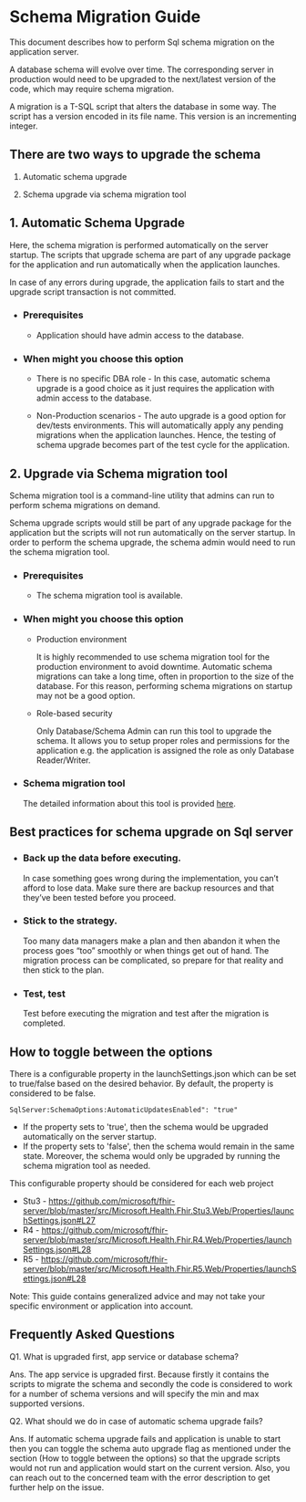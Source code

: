 # Schema Migration Guide
This document describes how to perform Sql schema migration on the application server.

 A database schema will evolve over time. The corresponding server in production would need to be upgraded to the next/latest version of the code, which may require schema migration.

A migration is a T-SQL script that alters the database in some way. The script has a version encoded in its file name. This version is an incrementing integer.

## There are two ways to upgrade the schema
1. Automatic schema upgrade

2. Schema upgrade via schema migration tool

## 1. Automatic Schema Upgrade
Here, the schema migration is performed automatically on the server startup.
The scripts that upgrade schema are part of any upgrade package for the application and run automatically when the application launches.

In case of any errors during upgrade, the application fails to start and the upgrade script transaction is not committed.

- ### Prerequisites

    - Application should have admin access to the database.

- ### When might you choose this option
    -  There is no specific DBA role - In this case, automatic schema upgrade is a good choice as it just requires the application with admin access to the database.

    - Non-Production scenarios - The auto upgrade is a good option for dev/tests environments. This will automatically apply any pending migrations when the application launches. Hence, the testing of schema upgrade becomes part of the test cycle for the application.

## 2. Upgrade via Schema migration tool
Schema migration tool is a command-line utility that admins can run to perform schema migrations on demand.

Schema upgrade scripts would still be part of any upgrade package for the application but the scripts will not run automatically on the server startup. In order to perform the schema upgrade, the schema admin would need to run the schema migration tool.

 - ### Prerequisites

    - The schema migration tool is available.

 - ### When might you choose this option
    - Production environment
 
        It is highly recommended to use schema migration tool for the production environment to avoid downtime. Automatic schema migrations can take a long time, often in proportion to the size of the database. For this reason, performing schema migrations on startup may not be a good option.
 
    - Role-based security
 
        Only Database/Schema Admin can run this tool to upgrade the schema. It allows you to setup proper roles and permissions for the application e.g. the application is assigned the role as only Database Reader/Writer.

- ### Schema migration tool

    The detailed information about this tool is provided [here](SchemaMigrationTool.md).

## Best practices for schema upgrade on Sql server
- ### Back up the data before executing.
    
    In case something goes wrong during the implementation, you can’t afford to lose data. Make sure there are backup resources and that they’ve been tested before you proceed.
    
- ### Stick to the strategy.

    Too many data managers make a plan and then abandon it when the process goes “too” smoothly or when things get out of hand. The migration process can be complicated, so prepare for that reality and then 
    stick to the plan.

- ### Test, test

    Test before executing the migration and test after the migration is completed.  

 ## How to toggle between the options
There is a configurable property in the launchSettings.json which can be set to true/false based on the desired behavior. By default, the property is considered to be false.

`SqlServer:SchemaOptions:AutomaticUpdatesEnabled": "true"`

* If the property sets to 'true', then the schema would be upgraded automatically on the server startup.
* If the property sets to 'false', then the schema would remain in the same state. Moreover, the schema would only be upgraded by running the schema migration tool as needed.

This configurable property should be considered for each web project

* Stu3 - https://github.com/microsoft/fhir-server/blob/master/src/Microsoft.Health.Fhir.Stu3.Web/Properties/launchSettings.json#L27
* R4 - https://github.com/microsoft/fhir-server/blob/master/src/Microsoft.Health.Fhir.R4.Web/Properties/launchSettings.json#L28
* R5 - https://github.com/microsoft/fhir-server/blob/master/src/Microsoft.Health.Fhir.R5.Web/Properties/launchSettings.json#L28

 Note: This guide contains generalized advice and may not take your specific environment or application into account.

 ## Frequently Asked Questions

 Q1. What is upgraded first, app service or database schema?

 Ans. The app service is upgraded first. Because firstly it contains the scripts to migrate the schema and secondly the code is considered to work for a number of schema versions and will specify the min and max supported versions.

 Q2. What should we do in case of automatic schema upgrade fails?

 Ans. If automatic schema upgrade fails and application is unable to start then you can toggle the schema auto upgrade flag as mentioned under the section (How to toggle between the options) so that the upgrade scripts would not run and application would start on the current version.
 Also, you can reach out to the concerned team with the error description to get further help on the issue.
